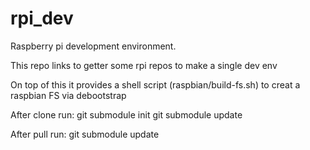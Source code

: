 rpi_dev
=======

Raspberry pi development environment.

This repo links to getter some rpi repos to make a single dev env

On top of this it provides a shell script (raspbian/build-fs.sh) to creat a raspbian FS via debootstrap


After clone run:
git submodule init
git submodule update

After pull run:
git submodule update